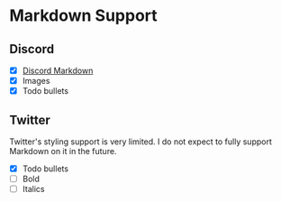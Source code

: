 # Markdown Support

## Discord

- [x] [Discord Markdown](https://www.markdownguide.org/tools/discord/)
- [x] Images
- [x] Todo bullets

## Twitter

Twitter's styling support is very limited. I do not expect to fully support Markdown on it in the future.

- [x] Todo bullets
- [ ] Bold
- [ ] Italics
